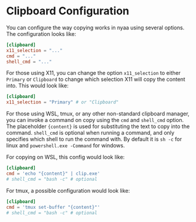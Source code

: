 # Clipboard Configuration
You can configure the way copying works in nyaa using several options. The configuration looks like:
```toml
[clipboard]
x11_selection = "..."
cmd = "..."
shell_cmd = "..."
```

For those using X11, you can change the option `x11_selection` to either `Primary` or `Clipboard` to change which selection X11 will copy the content into. This would look like:
```toml
[clipboard]
x11_selection = "Primary" # or "Clipboard"
```

For those using WSL, tmux, or any other non-standard clipboard manager, you can invoke a command on copy using the `cmd` and `shell_cmd` option. The placeholder `{content}` is used for substituting the text to copy into the command. `shell_cmd` is optional when running a command, and only specifies which shell to run the command with. By default it is `sh -c` for linux and `powershell.exe -Command` for windows.

For copying on WSL, this config would look like:
```toml
[clipboard]
cmd = 'echo "{content}" | clip.exe'
# shell_cmd = "bash -c" # optional
```
For tmux, a possible configuration would look like:
```toml
[clipboard]
cmd = 'tmux set-buffer "{content}"'
# shell_cmd = "bash -c" # optional
```
